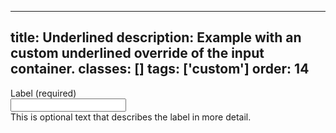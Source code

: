 <!--
 *              © 2025 Visa
 *
 * Licensed under the Apache License, Version 2.0 (the "License");
 * you may not use this file except in compliance with the License.
 * You may obtain a copy of the License at
 *
 *         http://www.apache.org/licenses/LICENSE-2.0
 *
 * Unless required by applicable law or agreed to in writing, software
 * distributed under the License is distributed on an "AS IS" BASIS,
 * WITHOUT WARRANTIES OR CONDITIONS OF ANY KIND, either express or implied.
 * See the License for the specific language governing permissions and
 * limitations under the License.
 *
 -->
---
title: Underlined
description: Example with an custom underlined override of the input container. 
classes: []
tags: ['custom']
order: 14
---

<div class="v-flex v-flex-col v-gap-4">
  <label class="v-label" for="input-test-14">
    Label (required)
  </label>
  <div class="v-input-container v-surface v-flex-col" style="--v-surface-border-size: 0px; --v-input-indicator-size: 2px; --v-surface-border-radius: 0px;">
    <input aria-describedby="input-message-test-14" class="v-input" id="input-test-14" name="text-input-field" type="text"/>
  </div>
  <span class="v-input-message" id="input-message-test-14">
    This is optional text that describes the label in more detail.
  </span>
</div>

